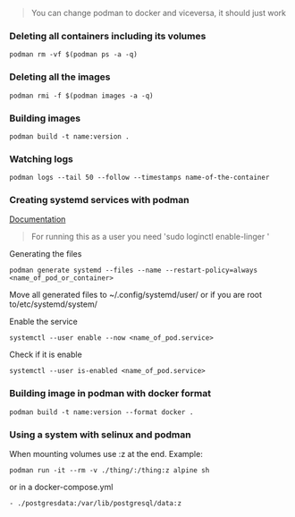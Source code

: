 > You can change podman to docker and viceversa, it should just work

### Deleting all containers including its volumes
	
	podman rm -vf $(podman ps -a -q)

### Deleting all the images
	
	podman rmi -f $(podman images -a -q)
	
### Building images
	
	podman build -t name:version .
	
### Watching logs
	
	podman logs --tail 50 --follow --timestamps name-of-the-container
	
### Creating systemd services with podman
[Documentation](http://docs.podman.io/en/latest/markdown/podman-generate-systemd.1.html)
> For running this as a user you need 'sudo loginctl enable-linger <username>'

Generating the files
	
	podman generate systemd --files --name --restart-policy=always <name_of_pod_or_container>

Move all generated files to ~/.config/systemd/user/ or if you are root to/etc/systemd/system/

Enable the service
	
	systemctl --user enable --now <name_of_pod.service>

Check if it is enable 
	
	systemctl --user is-enabled <name_of_pod.service>

### Building image in podman with docker format
	
	podman build -t name:version --format docker .

### Using a system with selinux and podman

When mounting volumes use :z at the end. Example:
		
	podman run -it --rm -v ./thing/:/thing:z alpine sh
	
or in a docker-compose.yml
	
	- ./postgresdata:/var/lib/postgresql/data:z

